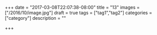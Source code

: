 +++
date = "2017-03-08T22:07:38-08:00"
title = "13"
images = ["/2016/10/image.jpg"]
draft = true
tags = ["tag1","tag2"]
categories = ["category"]
description = ""

+++

